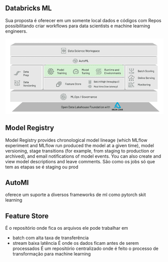 ## Databricks ML
Sua proposta é oferecer em um somente local dados e códigos com Repos possibilitando criar workflows para  data scientists e machine learning engineers.

![Machine learning](img/machine-learning.png)

## **Model Registry**
Model Registry provides chronological model lineage (which MLflow experiment and MLflow run produced the model at a given time), model versioning, stage transitions (for example, from staging to production or archived), and email notifications of model events. You can also create and view model descriptions and leave comments.
São como os jobs só que tem as etapas se é staging ou prod

## **AutoMl** 
oferece um suporte a diversos frameworks de ml como pytorch skit learning


## **Feature Store**
É o repositório onde fica os arquivos ele pode trabalhar em
- batch com alta taxa de transferência
- stream baixa latência 
É onde os dados ficam antes de serem processados É um repositório centralizado onde é feito o processo de transformação para machine learning


